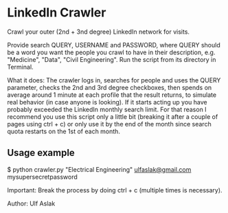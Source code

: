 # LinkedIn Crawler

Crawl your outer (2nd + 3nd degree) LinkedIn network for visits.

Provide search QUERY, USERNAME and PASSWORD, where QUERY should be a word
you want the people you crawl to have in their description, e.g. "Medicine",
"Data", "Civil Engineering". Run the script from its directory in Terminal.

What it does: The crawler logs in, searches for people and uses the QUERY 
parameter, checks the 2nd and 3rd degree checkboxes, then spends on average 
around 1 minute at each profile that the result returns, to simulate real 
behavior (in case anyone is looking). If it starts acting up you have probably
exceeded the LinkedIn monthly search limit. For that reason I recommend you
use this script only a little bit (breaking it after a couple of pages using
ctrl + c) or only use it by the end of the month since search quota restarts
on the 1st of each month.

Usage example
-------------
$ python crawler.py "Electrical Engineering" ulfaslak@gmail.com mysupersecretpassword

Important: Break the process by doing ctrl + c (multiple times is necessary).

Author: Ulf Aslak
